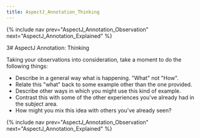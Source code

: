 ```yaml
---
title: AspectJ_Annotation_Thinking
---
```

{% include nav prev="AspectJ_Annotation_Observation" next="AspectJ_Annotation_Explained" %}

3# AspectJ Annotation: Thinking

Taking your observations into consideration, take a moment to do the following things:
* Describe in a general way what is happening. "What" not "How".
* Relate this "what" back to some example other than the one provided.
* Describe other ways in which you might use this kind of example.
* Contrast this with some of the other experiences you've already had in the subject area.
* How might you mix this idea with others you've already seen?

{% include nav prev="AspectJ_Annotation_Observation" next="AspectJ_Annotation_Explained" %}
